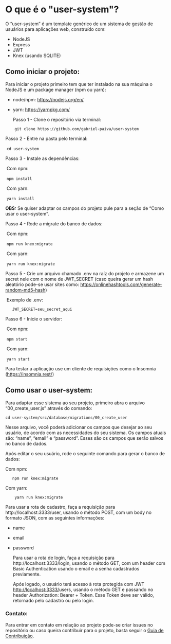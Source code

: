 # O que é o "user-system"?

  O “user-system” é um template genérico de um sistema de gestão de usuários para aplicações web, construído com: 

- NodeJS
- Express
- JWT 
- Knex (usando SQLITE)

## Como iniciar o projeto:

  Para iniciar o projeto primeiro tem que ter instalado na sua máquina o NodeJS e um package manager (npm ou yarn):

- node/npm: https://nodejs.org/en/

- yarn: https://yarnpkg.com/



  Passo 1 - Clone o repositório via terminal:

`    git clone https://github.com/gabriel-paiva/user-system`

  Passo 2 - Entre na pasta pelo terminal:

​    `cd user-system`

  Passo 3 - Instale as dependências:

​    Com npm:

​      	`npm install`

​	Com yarn:

​		`yarn install`

  **OBS:** Se quiser adaptar os campos do projeto pule para a seção de “Como usar o user-system”.

Passo 4 - Rode a migrate do banco de dados:

​    Com npm:

​      `npm run knex:migrate`

​    Com yarn:

​      `yarn run knex:migrate`

  Passo 5 - Crie um arquivo chamado .env na raíz do projeto e armazene um secret nele com o nome de JWT_SECRET (caso queira gerar um hash aleatório pode-se usar sites como: https://onlinehashtools.com/generate-random-md5-hash) 

​    Exemplo de .env:

 `   JWT_SECRET=seu_secret_aqui`

  Passo 6 - Inicie o servidor:

​    Com npm:

​      `npm start`

​    Com yarn:

​      `yarn start`

  Para testar a aplicação use um cliente de requisições como o Insomnia (https://insomnia.rest/)



## Como usar o user-system:

  Para adaptar esse sistema ao seu projeto, primeiro abra o arquivo “00_create_user.js” através do comando:

  `cd user-system/src/database/migrations/00_create_user`

  Nesse arquivo, você poderá adicionar os campos que desejar ao seu usuário, de acordo com as necessidades do seu sistema. Os campos atuais são: “name”, “email” e “password”. Esses são os campos que serão salvos no banco de dados.

  Após editar o seu usuário, rode o seguinte comando para gerar o banco de dados:

  Com npm:

 `   npm run knex:migrate`

  Com yarn:

`    yarn run knex:migrate`



  Para usar a rota de cadastro, faça a requisição para http://localhost:3333/user, usando o método POST, com um body no formato JSON, com as seguintes informações:

- name
- email
- password

  Para usar a rota de login, faça a requisição para http://localhost:3333/login, usando o método GET, com um header com Basic Authentication usando o email e a senha cadastrados previamente.

  Após logado, o usuário terá acesso à rota protegida com JWT [http://localhost:3333/](http://localhost:3333/login)users, usando o método GET e passando no header Authorization: Bearer + Token. Esse Token deve ser válido, retornado pelo cadastro ou pelo login.



### Contato:

Para entrar em contato em relação ao projeto pode-se criar issues no repositório ou caso queira contribuir para o projeto, basta seguir o [Guia de Contribuição](./CONTRIBUTING.md).